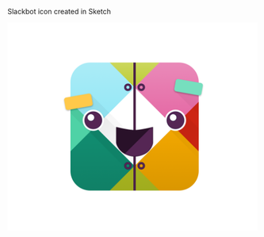 Slackbot icon created in Sketch

![Slackbot icon](https://github.com/ink8bit/design-sketch-slackbot-icon/blob/master/slackbot_icon.png)
